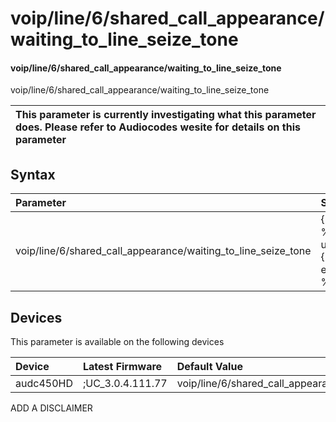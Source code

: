 ﻿---
description: voip/line/6/shared_call_appearance/waiting_to_line_seize_tone
search: false
---

# voip/line/6/shared_call_appearance/waiting_to_line_seize_tone

#### voip/line/6/shared_call_appearance/waiting_to_line_seize_tone

voip/line/6/shared_call_appearance/waiting_to_line_seize_tone


| This parameter is currently investigating what this parameter does. Please refer to Audiocodes wesite for details on this parameter | 
| :--- |

## Syntax
| Parameter | Syntax |
| :--- | :--- |
|voip/line/6/shared_call_appearance/waiting_to_line_seize_tone | {% raw %} undefined {% endraw %}|

## Devices
This parameter is available on the following devices

| Device | Latest Firmware | Default Value |
|:---|:---|:---|
| audc450HD | ;UC_3.0.4.111.77 | voip/line/6/shared_call_appearance/waiting_to_line_seize_tone=SILENCE 

ADD A DISCLAIMER
